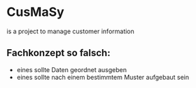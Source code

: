# CusMaSy
is a project to manage customer information

## Fachkonzept so falsch:
 - eines sollte Daten geordnet ausgeben
 - eines sollte nach einem bestimmtem Muster aufgebaut sein

